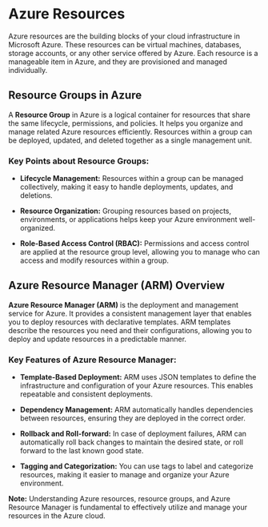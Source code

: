 # Azure Resources  

Azure resources are the building blocks of your cloud infrastructure in Microsoft Azure. These resources can be virtual machines, databases, storage accounts, or any other service offered by Azure. Each resource is a manageable item in Azure, and they are provisioned and managed individually.

## Resource Groups in Azure

A **Resource Group** in Azure is a logical container for resources that share the same lifecycle, permissions, and policies. It helps you organize and manage related Azure resources efficiently. Resources within a group can be deployed, updated, and deleted together as a single management unit.

### Key Points about Resource Groups:

- **Lifecycle Management:** Resources within a group can be managed collectively, making it easy to handle deployments, updates, and deletions.

- **Resource Organization:** Grouping resources based on projects, environments, or applications helps keep your Azure environment well-organized.

- **Role-Based Access Control (RBAC):** Permissions and access control are applied at the resource group level, allowing you to manage who can access and modify resources within a group.

## Azure Resource Manager (ARM) Overview

**Azure Resource Manager (ARM)** is the deployment and management service for Azure. It provides a consistent management layer that enables you to deploy resources with declarative templates. ARM templates describe the resources you need and their configurations, allowing you to deploy and update resources in a predictable manner.

### Key Features of Azure Resource Manager:

- **Template-Based Deployment:** ARM uses JSON templates to define the infrastructure and configuration of your Azure resources. This enables repeatable and consistent deployments.

- **Dependency Management:** ARM automatically handles dependencies between resources, ensuring they are deployed in the correct order.

- **Rollback and Roll-forward:** In case of deployment failures, ARM can automatically roll back changes to maintain the desired state, or roll forward to the last known good state.

- **Tagging and Categorization:** You can use tags to label and categorize resources, making it easier to manage and organize your Azure environment.

**Note:** Understanding Azure resources, resource groups, and Azure Resource Manager is fundamental to effectively utilize and manage your resources in the Azure cloud.